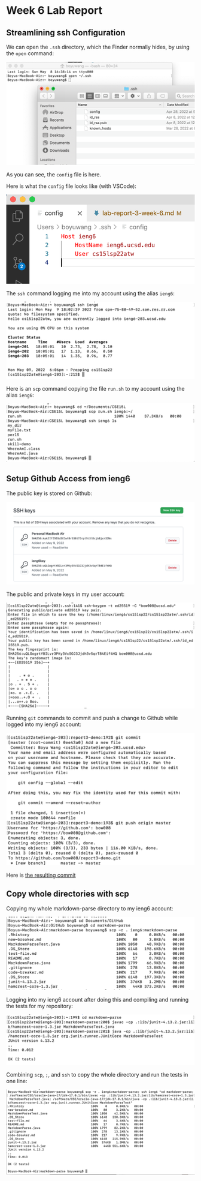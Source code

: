 # Week 6 Lab Report

## Streamlining ssh Configuration

We can open the `.ssh` directory, which the Finder normally hides, by using the `open` command:

![image](report3-1.png)

As you can see, the `config` file is here.

Here is what the `config` file looks like (with VSCode):

![image](report3-2.png)

The `ssh` command logging me into my account using the alias `ieng6`:

![image](report3-10.png)

Here is an `scp` command copying the file `run.sh` to my account using the alias `ieng6`:

![image](report3-3.png)

## Setup Github Access from ieng6

The public key is stored on Github:

![image](report3-4.png)

The public and private keys in my user account:

![image](report3-5.png)

Running `git` commands to commit and push a change to
Github while logged into my ieng6 account:

![image](report3-6.png)

Here is [the resulting commit](https://github.com/bow008/report3-demo/commit/0ee43a0b9f3c955d6e848524a4c5aa59b851f090)

## Copy whole directories with scp

Copying my whole markdown-parse directory to my ieng6 account:

![image](report3-7.png)

Logging into my ieng6 account after doing this and compiling and running the tests for my repository:

![image](report3-8.png)

Combining `scp`, `;`, and `ssh` to copy the whole directory and run the tests in one line: 

![image](report3-9.png)